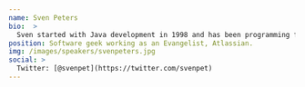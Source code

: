 ```yaml
---
name: Sven Peters
bio:  >
  Sven started with Java development in 1998 and has been programming for longer that he'd like to admit. Besides coding his passion is getting the right tools into the hands of those who need it to help build fast moving, agile, autonomous teams and getting them to kick-ass. Sven has extensive speaking experience in 25+ countries on myriad topics.
position: Software geek working as an Evangelist, Atlassian.
img: /images/speakers/svenpeters.jpg
social: >
  Twitter: [@svenpet](https://twitter.com/svenpet)
---
```

